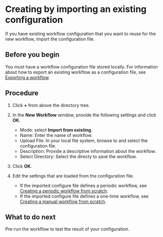 # Creating by importing an existing configuration

If you have existing workflow configuration that you want to reuse for the new workflow, import the configuration file.

## Before you begin

You must have a workflow configuration file stored locally. For information about how to export an existing workflow as a configuration file, see [Exporting a workflow](operating_workflow#exporting-a-workflow).

## Procedure

1. Click **+** from above the directory tree.

2. In the **New Workflow** window, provide the following settings and click **OK**.

   - Mode: select **Import from existing**.   
   - Name: Enter the name of workflow.
   - Upload File: In your local file system, browse to and select the configuration file.
   - Description: Provide a descriptive information about the workflow.
   - Select Directory: Select the directy to save the workflow.


3. Click **OK**.
4. Edit the settings that are loaded from the configuration file.

   - If the imported configure file defines a periodic workflow, see [Creating a periodic workflow from scratch](creating_workflow_periodic).
   - If the imported configure file defines a one-time workflow, see [Creating a manual workflow from scratch](creating_workflow_onetime).

## What to do next

Pre-run the workflow to test the result of your configuration.
